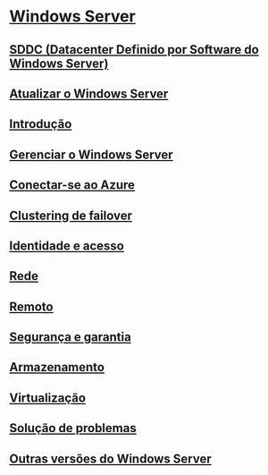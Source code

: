 # [Windows Server](./index.yml)
## [SDDC (Datacenter Definido por Software do Windows Server)](sddc.md)
## [Atualizar o Windows Server](upgrade/upgrade-overview.md)
## [Introdução](get-started/Server-Basics.md)
## [Gerenciar o Windows Server](administration/manage-windows-server.yml)
## [Conectar-se ao Azure](./manage/windows-admin-center/azure/index.md)
## [Clustering de failover](failover-clustering/failover-clustering-overview.md)
## [Identidade e acesso](identity/Identity-and-Access.yml)
## [Rede](networking/index.yml)
## [Remoto](remote/index.yml)
## [Segurança e garantia](security/security-and-assurance.yml)
## [Armazenamento](storage/storage.yml)
## [Virtualização](virtualization/virtualization.yml)
## [Solução de problemas](troubleshoot/windows-server-troubleshooting.md)
## [Outras versões do Windows Server](windows-server-versions.md)
